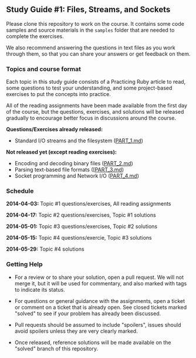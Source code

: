 ## Study Guide #1: Files, Streams, and Sockets

Please clone this repository to work on the course. It contains some code
samples and source materials in the `samples` folder that are needed to 
complete the exercises. 

We also recommend answering the questions in 
text files as you work through them, so that you can share your answers
or get feedback on them.

### Topics and course format

Each topic in this study guide consists of a Practicing Ruby article to read,
some questions to test your understanding, and some project-based exercises
to put the concepts into practice.

All of the reading assignments have been made available from the first day of
the course, but the questions, exercises, and solutions will be released
gradually to encourage better focus in discussions around the course.

**Questions/Exercises already released:**

* Standard I/O streams and the filesystem ([PART_1.md][])

**Not released yet (except reading exercises):**

* Encoding and decoding binary files ([PART_2.md][])
* Parsing text-based file formats ([[PART_3.md][])
* Socket programming and Network I/O ([PART_4.md][])

### Schedule

**2014-04-03:** Topic #1 questions/exercises,
                All reading assignments

**2014-04-17:** Topic #2 questions/exercises, 
                Topic #1 solutions

**2014-05-01:** Topic #3 questions/exercises,
                Topic #2 solutions

**2014-05-15:** Topic #4 questions/exercie,
                Topic #3 solutions

**2014-05-29:** Topic #4 solutions

### Getting Help

* For a review or to share your solution, open a pull request. We will not merge
it, but it will be used for commentary, and also marked with tags to indicate
its status.

* For questions or general guidance with the assignments, open a ticket or 
comment on a ticket that is already open. See closed tickets marked 
"solved" to see if your problem has already been discussed.

* Pull requests should be assumed to include "spoilers", issues should 
avoid spoilers unless they are very clearly marked.

* Once released, reference solutions will be made available on the 
"solved" branch of this repository.


[PART_1.md]: https://github.com/elm-city-craftworks/course-001/blob/master/PART_1.md
[PART_2.md]: https://github.com/elm-city-craftworks/course-001/blob/master/PART_2.md
[PART_3.md]: https://github.com/elm-city-craftworks/course-001/blob/master/PART_3.md
[PART_4.md]: https://github.com/elm-city-craftworks/course-001/blob/master/PART_4.md
